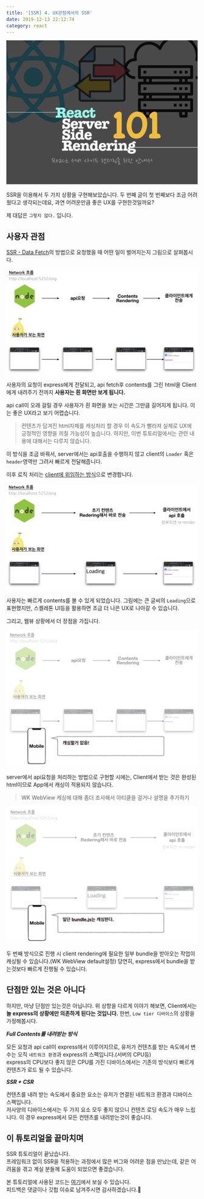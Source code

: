 ```yaml
---
title: '[SSR] 4. UX관점에서의 SSR'
date: 2019-12-13 22:12:74
category: react
---
```


![image-thumbnail](./images/thumbnail.png)

SSR을 이용해서 두 가지 상황을 구현해보았습니다. 두 번째 글이 첫 번째보다 조금 어려웠다고 생각되는데요, 과연 어려운만큼 좋은 UX를 구현한것일까요?

제 대답은 `그렇지 않다.` 입니다.

## 사용자 관점

[SSR - Data Fetch](https://so-so.dev/react/[ssr]-3.-ssr-data-fetch/)의 방법으로 요청했을 때 어떤 일이 벌어지는지 그림으로 살펴봅시다.

![user-ssr-data-fetch](./images/user-ssr-data-fetch.png)
사용자의 요청이 express에게 전달되고, api fetch후 contents를 그린 html을 Client에게 내려주기 전까지 **사용자는 흰 화면만 보게 됩니다.**

api call이 오래 걸릴 경우 사용자가 흰 화면을 보는 시간은 그만큼 길어지게 됩니다. 이는 좋은 UX라고 보기 어렵습니다.

> 컨텐츠가 담겨진 html자체를 캐싱처리 할 경우 이 속도가 빨라져 실제로 UX에 긍정적인 영향을 끼칠 가능성이 높습니다.
> 하지만, 이번 튜토리얼에서는 관련 내용에 대해서는 다루지 않습니다.

이 방식을 조금 바꿔서, server에서는 api호출을 수행하지 않고 client의 `Loader` 혹은 `header`영역만 그려서 빠르게 전달해줍니다.

이후 로직 처리는 [client에 위임하는 방식](https://so-so.dev/react/[ssr]-2.-ssr---basic/)으로 변경합니다.

![user-ssr-no-data-fetch](./images/user-ssr-no-data-fetch.png)

사용자는 빠르게 contents를 볼 수 있게 되었습니다. 그림에는 큰 글씨의 `Loading`으로 표현했지만, 스켈레톤 UI등을 활용하면 조금 더 나은 UX로 나아갈 수 있습니다.

그리고, 웹뷰 상황에서 더 장점을 가집니다.

![user—no-cache](./images/user-ssr-no-cache.png)

server에서 api요청을 처리하는 방법으로 구현할 시에는, Client에서 받는 것은 완성된 html이므로 App에서 캐싱이 적용되지 않습니다.

> WK WebView 캐싱에 대해 좀더 조사해서 아티클을 걸거나 설명을 추가하기

![user—cache](./images/user--cache.png)

두 번째 방식으로 진행 시 client rendering에 필요한 일부 bundle을 받아오는 작업이 캐싱될 수 있습니다.(WK WebView default설정) 당연히, express에서 bundle을 받는것보다 빠르게 진행될 수 있습니다.

## 단점만 있는 것은 아니다

하지만, 마냥 단점만 있는것은 아닙니다. 위 상항을 다르게 이야기 해보면, Client에서는 **늘 express의 상황에만 의존하게 된다는 것입니다.** 한번, `Low tier 디바이스`의 상황을 가정해봅시다.

***Full Contents를 내려받는 방식***

모든 요청과 api call이 express에서 이루어지므로, 유저가 컨텐츠를 받는 속도에서 변수는 오직 `네트워크 환경`과 express의 스펙입니다.(서버의 CPU등)  
express의 CPU보다 좋지 않은 CPU를 가진 디바이스에서는 기존의 방식보다 빠르게 컨텐츠가 로드 될 수 있습니다.

***SSR + CSR***

컨텐츠를 내려 받는 속도에서 중요한 요소는 유저가 연결된 네트워크 환경과 디바이스 스펙입니다.  
저사양의 디바이스에서는 두 가지 요소 모두 좋지 않으니 컨텐츠 로딩 속도가 매우 느립니다. 이 경우 express에서 모든 컨텐츠를 내려받는것이 좋습니다.

## 이 튜토리얼을 끝마치며

SSR 튜토리얼이 끝났습니다.  
프레임워크 없이 SSR을 적용하는 과정에서 많은 버그와 어려운 점을 만났는데, 같은 어려움을 겪고 계실 분들께 도움이 되었으면 좋겠습니다.

본 튜토리얼에 사용된 코드는 [여기](https://github.com/SoYoung210/react-ssr-code-splitting)에서 보실 수 있습니다.  
피드백은 댓글이나 깃헙 이슈로 남겨주시면 감사하겠습니다.🙂

